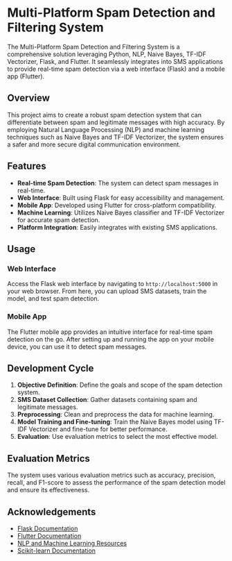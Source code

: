 # Multi-Platform Spam Detection and Filtering System

The Multi-Platform Spam Detection and Filtering System is a comprehensive solution leveraging Python, NLP, Naive Bayes, TF-IDF Vectorizer, Flask, and Flutter. It seamlessly integrates into SMS applications to provide real-time spam detection via a web interface (Flask) and a mobile app (Flutter).

## Overview

This project aims to create a robust spam detection system that can differentiate between spam and legitimate messages with high accuracy. By employing Natural Language Processing (NLP) and machine learning techniques such as Naive Bayes and TF-IDF Vectorizer, the system ensures a safer and more secure digital communication environment.

## Features

- **Real-time Spam Detection**: The system can detect spam messages in real-time.
- **Web Interface**: Built using Flask for easy accessibility and management.
- **Mobile App**: Developed using Flutter for cross-platform compatibility.
- **Machine Learning**: Utilizes Naive Bayes classifier and TF-IDF Vectorizer for accurate spam detection.
- **Platform Integration**: Easily integrates with existing SMS applications.



## Usage

### Web Interface

Access the Flask web interface by navigating to `http://localhost:5000` in your web browser. From here, you can upload SMS datasets, train the model, and test spam detection.

### Mobile App

The Flutter mobile app provides an intuitive interface for real-time spam detection on the go. After setting up and running the app on your mobile device, you can use it to detect spam messages.

## Development Cycle

1. **Objective Definition**: Define the goals and scope of the spam detection system.
2. **SMS Dataset Collection**: Gather datasets containing spam and legitimate messages.
3. **Preprocessing**: Clean and preprocess the data for machine learning.
4. **Model Training and Fine-tuning**: Train the Naive Bayes model using TF-IDF Vectorizer and fine-tune for better performance.
5. **Evaluation**: Use evaluation metrics to select the most effective model.

## Evaluation Metrics

The system uses various evaluation metrics such as accuracy, precision, recall, and F1-score to assess the performance of the spam detection model and ensure its effectiveness.

## Acknowledgements


- [Flask Documentation](https://flask.palletsprojects.com/en/3.0.x/)
- [Flutter Documentation](https://flutter.dev/docs)
- [NLP and Machine Learning Resources](https://www.nltk.org/)
- [Scikit-learn Documentation](https://scikit-learn.org/stable/)

